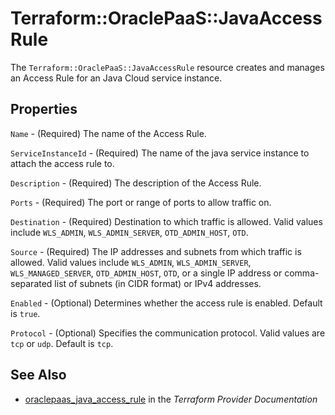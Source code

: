 # Terraform::OraclePaaS::JavaAccessRule

The `Terraform::OraclePaaS::JavaAccessRule` resource creates and manages an Access Rule for an Java Cloud service instance.

## Properties

`Name` - (Required) The name of the Access Rule.

`ServiceInstanceId` - (Required) The name of the java service instance to attach the access rule to.

`Description` - (Required) The description of the Access Rule.

`Ports` - (Required) The port or range of ports to allow traffic on.

`Destination` - (Required) Destination to which traffic is allowed. Valid values include `WLS_ADMIN`, `WLS_ADMIN_SERVER`, `OTD_ADMIN_HOST`, `OTD`.

`Source` - (Required) The IP addresses and subnets from which traffic is allowed. Valid values include `WLS_ADMIN`, `WLS_ADMIN_SERVER`, `WLS_MANAGED_SERVER`, `OTD_ADMIN_HOST`, `OTD`, or a single IP address or comma-separated list of subnets (in CIDR format) or IPv4 addresses.

`Enabled` - (Optional) Determines whether the access rule is enabled. Default is `true`.

`Protocol` - (Optional) Specifies the communication protocol. Valid values are `tcp` or `udp`. Default is `tcp`.


## See Also

* [oraclepaas_java_access_rule](https://www.terraform.io/docs/providers/oraclepaas/r/java_access_rule.html) in the _Terraform Provider Documentation_